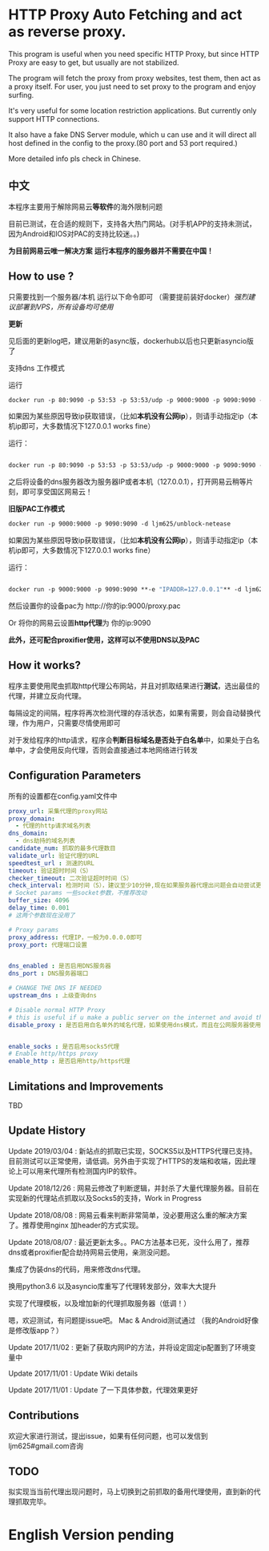 # HTTP Proxy Auto Fetching and act as reverse proxy.

This program is useful when you need specific HTTP Proxy, but since HTTP Proxy are easy to get, but usually are not stabilized.


The program will fetch the proxy from proxy websites, test them, then act as a proxy itself. For user, you just need to set proxy to the program and enjoy surfing.

It's very useful for some location restriction applications. But currently only support HTTP connections.

It also have a fake DNS Server module, which u can use and it will direct all host defined in the config to the proxy.(80 port and 53 port required.)

More detailed info pls check in Chinese.


## 中文

本程序主要用于解除网易云**等软件**的海外限制问题

目前已测试，在合适的规则下，支持各大热门网站。(对手机APP的支持未测试，因为Android和IOS对PAC的支持比较迷。。)

**为目前网易云唯一解决方案**
**运行本程序的服务器并不需要在中国！**



## How to use ?

只需要找到一个服务器/本机 运行以下命令即可 （需要提前装好docker）*强烈建议部署到VPS，所有设备均可使用*

**更新**

见后面的更新log吧，建议用新的async版，dockerhub以后也只更新asyncio版了

支持dns 工作模式


运行
```dockerfile
docker run -p 80:9090 -p 53:53 -p 53:53/udp -p 9000:9000 -p 9090:9090 -d ljm625/unblock-netease
```

如果因为某些原因导致ip获取错误，（比如**本机没有公网ip**），则请手动指定ip（本机ip即可，大多数情况下127.0.0.1 works fine）

运行：
```dockerfile

docker run -p 80:9090 -p 53:53 -p 53:53/udp -p 9000:9000 -p 9090:9090 -e "IPADDR=127.0.0.1" -d ljm625/unblock-netease
```

之后将设备的dns服务器改为服务器IP或者本机（127.0.0.1），打开网易云稍等片刻，即可享受国区网易云！


**旧版PAC工作模式**


```dockerfile
docker run -p 9000:9000 -p 9090:9090 -d ljm625/unblock-netease
```
如果因为某些原因导致ip获取错误，（比如**本机没有公网ip**），则请手动指定ip（本机ip即可，大多数情况下127.0.0.1 works fine）

运行：
```dockerfile

docker run -p 9000:9000 -p 9090:9090 **-e "IPADDR=127.0.0.1"** -d ljm625/unblock-netease
```

然后设置你的设备pac为 http://你的ip:9000/proxy.pac

Or 将你的网易云设置**http代理**为 你的ip:9090


**此外，还可配合proxifier使用，这样可以不使用DNS以及PAC**


## How it works?
程序主要使用爬虫抓取http代理公布网站，并且对抓取结果进行**测试**，选出最佳的代理，并建立反向代理。

每隔设定的间隔，程序将再次检测代理的存活状态，如果有需要，则会自动替换代理，作为用户，只需要尽情使用即可

对于发给程序的http请求，程序会**判断目标域名是否处于白名单**中，如果处于白名单中，才会使用反向代理，否则会直接通过本地网络进行转发

## Configuration Parameters

所有的设置都在config.yaml文件中

```yaml
proxy_url: 采集代理的proxy网站
proxy_domain:
  - 代理的http请求域名列表
dns_domain:
  - dns劫持的域名列表
candidate_num: 抓取的最多代理数目
validate_url: 验证代理的URL
speedtest_url : 测速的URL
timeout: 验证超时时间（S）
checker_timeout: 二次验证超时时间（S）
check_interval: 检测时间（S），建议至少10分钟,现在如果服务器代理出问题会自动尝试更换其他代理。
# Socket params 一些socket参数，不推荐改动
buffer_size: 4096
delay_time: 0.001
# 这两个参数现在没用了

# Proxy params
proxy_address: 代理IP，一般为0.0.0.0即可
proxy_port: 代理端口设置


dns_enabled : 是否启用DNS服务器
dns_port : DNS服务器端口

# CHANGE THE DNS IF NEEDED
upstream_dns : 上级查询dns

# Disable normal HTTP Proxy
# this is useful if u make a public server on the internet and avoid them to use it as a public HTTP Proxy. (Need to use with PAC or DNS)
disable_proxy : 是否启用白名单外的域名代理，如果使用dns模式，而且在公网服务器使用的话，强烈建议关闭，防止被攻击。


enable_socks : 是否启用socks5代理
# Enable http/https proxy
enable_http : 是否启用http/https代理


```


## Limitations and Improvements

TBD

## Update History
Update 2019/03/04 : 新站点的抓取已实现，SOCKS5以及HTTPS代理已支持。目前测试可以正常使用，请低调。另外由于实现了HTTPS的发端和收端，因此理论上可以用来代理所有检测国内IP的软件。

Update 2018/12/26 : 网易云修改了判断逻辑，并封杀了大量代理服务器。目前在实现新的代理站点抓取以及Socks5的支持，Work in Progress

Update 2018/08/08 : 网易云看来判断非常简单，没必要用这么重的解决方案了。推荐使用nginx 加header的方式实现。

Update 2018/08/07 : 最近更新太多。。PAC方法基本已死，没什么用了，推荐dns或者proxifier配合劫持网易云使用，亲测没问题。

集成了伪装dns的代码，用来修改dns代理。

换用python3.6 以及asyncio库重写了代理转发部分，效率大大提升

实现了代理模板，以及增加新的代理抓取服务器（低调！）

嗯，欢迎测试，有问题提issue吧。 Mac & Android测试通过 （我的Android好像是修改版app？）

Update 2017/11/02 : 更新了获取内网IP的方法，并将设定固定ip配置到了环境变量中

Update 2017/11/01 : Update Wiki details

Update 2017/11/01 : Update 了一下具体参数，代理效果更好

## Contributions

欢迎大家进行测试，提出issue，如果有任何问题，也可以发信到ljm625#gmail.com咨询


## TODO

拟实现当当前代理出现问题时，马上切换到之前抓取的备用代理使用，直到新的代理抓取完毕。

# English Version pending